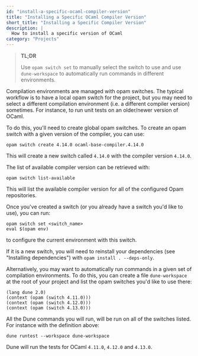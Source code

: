 ```yaml
---
id: "install-a-specific-ocaml-compiler-version"
title: "Installing a Specific OCaml Compiler Version"
short_title: "Installing a Specific Compiler Version"
description: |
  How to install a specific version of OCaml
category: "Projects"
---
```


<!--
## Reference Documentation
- [Opam Switches](https://opam.ocaml.org/doc/Manual.html#Switches) - Complete guide to opam switches
- [Opam Switch Commands](https://opam.ocaml.org/doc/Usage.html#opam-switch) - Switch management commands
- [Dune Workspace](https://dune.readthedocs.io/en/stable/reference/dune-workspace/index.html) - Multi-context builds
- [Dune Context Stanza](https://dune.readthedocs.io/en/stable/reference/dune-workspace/context.html) - Defining build contexts
- [OCaml Compiler Releases](https://ocaml.org/releases) - Available OCaml versions
- [Opam Compiler Packages](https://opam.ocaml.org/packages/search?q=compiler) - Compiler variants in opam
-->

> **TL;DR**
> 
> Use `opam switch set` to manually select the switch to use and use `dune-workspace` to automatically run commands in different environments.

Compilation environments are managed with opam switches. The typical workflow is to have a local opam switch for the project, but you may need to select a different compilation environment (i.e. a different compiler version) sometimes. For instance, to run unit tests on an older/newer version of OCaml.

To do this, you'll need to create global opam switches. To create an opam switch with a given version of the compiler, you can use:

```
opam switch create 4.14.0 ocaml-base-compiler.4.14.0
```

This will create a new switch called `4.14.0` with the compiler version `4.14.0`.

The list of available compiler version can be retrieved with:

```
opam switch list-available
```

This will list the available compiler version for all of the configured Opam repositories.

Once you've created a switch (or you already have a switch you'd like to use), you can run:

```
opam switch set <switch_name>
eval $(opam env)
```

to configure the current environment with this switch.

If it is a new switch, you will need to reinstall your dependencies (see "Installing dependencies") with `opam install . --deps-only`.

Alternatively, you may want to automatically run commands in a given set of compilation environments. To do this, you can create a file `dune-workspace` at the root of your project and list the opam switches you'd like to use there:


```
(lang dune 2.0)
(context (opam (switch 4.11.0)))
(context (opam (switch 4.12.0)))
(context (opam (switch 4.13.0)))
```

All the Dune commands you will run, will be run on all of the switches listed. For instance with the definition above:

```
dune runtest --workspace dune-workspace
```

Dune will run the tests for OCaml `4.11.0`, `4.12.0` and `4.13.0`.
